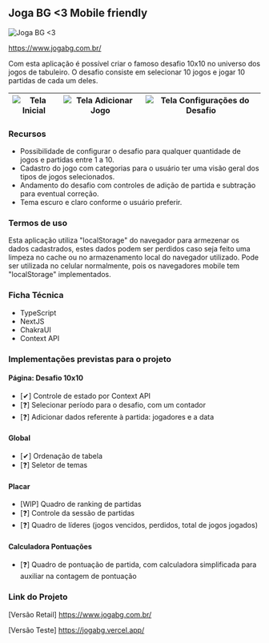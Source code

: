 ## Joga BG <3 Mobile friendly

![Joga BG <3](https://github.com/ericut/jogaboardgame/blob/main/.doc/imgs/00-logo.svg)

https://www.jogabg.com.br/

Com esta aplicação é possível criar o famoso desafio 10x10 no universo dos jogos de tabuleiro.
O desafio consiste em selecionar 10 jogos e jogar 10 partidas de cada um deles.

| ![Tela Inicial](https://github.com/ericut/jogaboardgame/blob/main/.doc/imgs/01-tela-inicial.png) | ![Tela Adicionar Jogo](https://github.com/ericut/jogaboardgame/blob/main/.doc/imgs/02-tela-adicao.png) | ![Tela Configurações do Desafio](https://github.com/ericut/jogaboardgame/blob/main/.doc/imgs/03-tela-configuracoes.png) |
| ------------------------------------------------------------------------------------------------ | ------------------------------------------------------------------------------------------------------ | ----------------------------------------------------------------------------------------------------------------------- |

### Recursos

- Possibilidade de configurar o desafio para qualquer quantidade de jogos e partidas entre 1 a 10.
- Cadastro do jogo com categorias para o usuário ter uma visão geral dos tipos de jogos selecionados.
- Andamento do desafio com controles de adição de partida e subtração para eventual correção.
- Tema escuro e claro conforme o usuário preferir.

### Termos de uso

Esta aplicação utiliza "localStorage" do navegador para armezenar os dados cadastrados, estes dados podem ser perdidos caso seja feito uma limpeza no cache ou no armazenamento local do navegador utilizado.
Pode ser utilizada no celular normalmente, pois os navegadores mobile tem "localStorage" implementados.

### Ficha Técnica

- TypeScript
- NextJS
- ChakraUI
- Context API

### Implementações previstas para o projeto

#### Página: Desafio 10x10

- [✔] Controle de estado por Context API
- [❓] Selecionar período para o desafio, com um contador
- [❓] Adicionar dados referente à partida: jogadores e a data

#### Global

- [✔] Ordenação de tabela
- [❓] Seletor de temas

#### Placar

- [WIP] Quadro de ranking de partidas
- [❓] Controle da sessão de partidas
- [❓] Quadro de líderes (jogos vencidos, perdidos, total de jogos jogados)

#### Calculadora Pontuações

- [❓] Quadro de pontuação de partida, com calculadora simplificada para auxiliar na contagem de pontuação

### Link do Projeto

[Versão Retail] https://www.jogabg.com.br/

[Versão Teste] https://jogabg.vercel.app/
